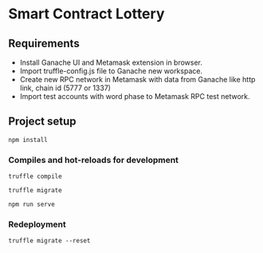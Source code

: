 # Smart Contract Lottery

## Requirements
- Install Ganache UI and Metamask extension in browser.
- Import truffle-config.js file to Ganache new workspace.
- Create new RPC network in Metamask with data from Ganache like http link, chain id (5777 or 1337)
- Import test accounts with word phase to Metamask RPC test network.

## Project setup
```
npm install
```

### Compiles and hot-reloads for development
```
truffle compile
```

```
truffle migrate
```

```
npm run serve
```

### Redeployment
```
truffle migrate --reset
```


